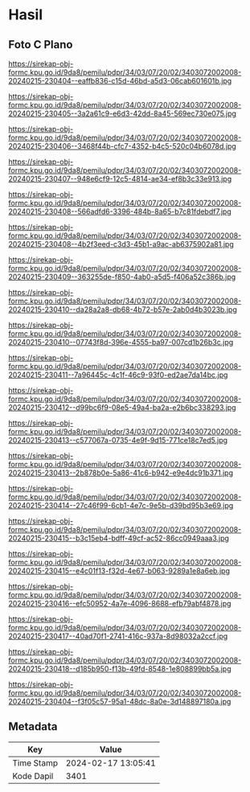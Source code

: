 # Hasil

## Foto C Plano

https://sirekap-obj-formc.kpu.go.id/9da8/pemilu/pdpr/34/03/07/20/02/3403072002008-20240215-230404--eaffb836-c15d-46bd-a5d3-06cab601601b.jpg

https://sirekap-obj-formc.kpu.go.id/9da8/pemilu/pdpr/34/03/07/20/02/3403072002008-20240215-230405--3a2a61c9-e6d3-42dd-8a45-569ec730e075.jpg

https://sirekap-obj-formc.kpu.go.id/9da8/pemilu/pdpr/34/03/07/20/02/3403072002008-20240215-230406--3468f44b-cfc7-4352-b4c5-520c04b6078d.jpg

https://sirekap-obj-formc.kpu.go.id/9da8/pemilu/pdpr/34/03/07/20/02/3403072002008-20240215-230407--948e6cf9-12c5-4814-ae34-ef8b3c33e913.jpg

https://sirekap-obj-formc.kpu.go.id/9da8/pemilu/pdpr/34/03/07/20/02/3403072002008-20240215-230408--566adfd6-3396-484b-8a65-b7c81fdebdf7.jpg

https://sirekap-obj-formc.kpu.go.id/9da8/pemilu/pdpr/34/03/07/20/02/3403072002008-20240215-230408--4b2f3eed-c3d3-45b1-a9ac-ab6375902a81.jpg

https://sirekap-obj-formc.kpu.go.id/9da8/pemilu/pdpr/34/03/07/20/02/3403072002008-20240215-230409--363255de-f850-4ab0-a5d5-f406a52c386b.jpg

https://sirekap-obj-formc.kpu.go.id/9da8/pemilu/pdpr/34/03/07/20/02/3403072002008-20240215-230410--da28a2a8-db68-4b72-b57e-2ab0d4b3023b.jpg

https://sirekap-obj-formc.kpu.go.id/9da8/pemilu/pdpr/34/03/07/20/02/3403072002008-20240215-230410--07743f8d-396e-4555-ba97-007cd1b26b3c.jpg

https://sirekap-obj-formc.kpu.go.id/9da8/pemilu/pdpr/34/03/07/20/02/3403072002008-20240215-230411--7a96445c-4c1f-46c9-93f0-ed2ae7da14bc.jpg

https://sirekap-obj-formc.kpu.go.id/9da8/pemilu/pdpr/34/03/07/20/02/3403072002008-20240215-230412--d99bc6f9-08e5-49a4-ba2a-e2b6bc338293.jpg

https://sirekap-obj-formc.kpu.go.id/9da8/pemilu/pdpr/34/03/07/20/02/3403072002008-20240215-230413--c577067a-0735-4e9f-9d15-771ce18c7ed5.jpg

https://sirekap-obj-formc.kpu.go.id/9da8/pemilu/pdpr/34/03/07/20/02/3403072002008-20240215-230413--2b878b0e-5a86-41c6-b942-e9e4dc91b371.jpg

https://sirekap-obj-formc.kpu.go.id/9da8/pemilu/pdpr/34/03/07/20/02/3403072002008-20240215-230414--27c46f99-6cb1-4e7c-9e5b-d39bd95b3e69.jpg

https://sirekap-obj-formc.kpu.go.id/9da8/pemilu/pdpr/34/03/07/20/02/3403072002008-20240215-230415--b3c15eb4-bdff-49cf-ac52-86cc0949aaa3.jpg

https://sirekap-obj-formc.kpu.go.id/9da8/pemilu/pdpr/34/03/07/20/02/3403072002008-20240215-230415--e4c01f13-f32d-4e67-b063-9289a1e8a6eb.jpg

https://sirekap-obj-formc.kpu.go.id/9da8/pemilu/pdpr/34/03/07/20/02/3403072002008-20240215-230416--efc50952-4a7e-4096-8688-efb79abf4878.jpg

https://sirekap-obj-formc.kpu.go.id/9da8/pemilu/pdpr/34/03/07/20/02/3403072002008-20240215-230417--40ad70f1-2741-416c-937a-8d98032a2ccf.jpg

https://sirekap-obj-formc.kpu.go.id/9da8/pemilu/pdpr/34/03/07/20/02/3403072002008-20240215-230418--d185b950-f13b-49fd-8548-1e808899bb5a.jpg

https://sirekap-obj-formc.kpu.go.id/9da8/pemilu/pdpr/34/03/07/20/02/3403072002008-20240215-230404--f3f05c57-95a1-48dc-8a0e-3d148897180a.jpg


## Metadata

| Key        | Value               |
| ---------- | ------------------- |
| Time Stamp | 2024-02-17 13:05:41 |
| Kode Dapil | 3401                |



